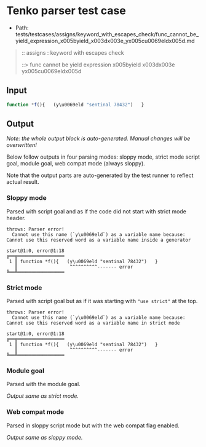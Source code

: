 # Tenko parser test case

- Path: tests/testcases/assigns/keyword_with_escapes_check/func_cannot_be_yield_expression_x005byield_x003dx003e_yx005cu0069eldx005d.md

> :: assigns : keyword with escapes check
>
> ::> func cannot be yield expression x005byield x003dx003e yx005cu0069eldx005d

## Input

`````js
function *f(){   (y\u0069eld "sentinal 78432")   }
`````

## Output

_Note: the whole output block is auto-generated. Manual changes will be overwritten!_

Below follow outputs in four parsing modes: sloppy mode, strict mode script goal, module goal, web compat mode (always sloppy).

Note that the output parts are auto-generated by the test runner to reflect actual result.

### Sloppy mode

Parsed with script goal and as if the code did not start with strict mode header.

`````
throws: Parser error!
  Cannot use this name (`y\u0069eld`) as a variable name because: Cannot use this reserved word as a variable name inside a generator

start@1:0, error@1:18
╔══╦═════════════════
 1 ║ function *f(){   (y\u0069eld "sentinal 78432")   }
   ║                   ^^^^^^^^^^------- error
╚══╩═════════════════

`````

### Strict mode

Parsed with script goal but as if it was starting with `"use strict"` at the top.

`````
throws: Parser error!
  Cannot use this name (`y\u0069eld`) as a variable name because: Cannot use this reserved word as a variable name in strict mode

start@1:0, error@1:18
╔══╦═════════════════
 1 ║ function *f(){   (y\u0069eld "sentinal 78432")   }
   ║                   ^^^^^^^^^^------- error
╚══╩═════════════════

`````


### Module goal

Parsed with the module goal.

_Output same as strict mode._

### Web compat mode

Parsed in sloppy script mode but with the web compat flag enabled.

_Output same as sloppy mode._
